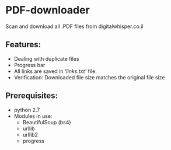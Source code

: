 # PDF-downloader
Scan and download all .PDF files from digitalwhisper.co.il

## Features: ##
* Dealing with duplicate files
* Progress bar
* All links are saved in *'links.txt'* file.
* Verification: Downloaded file size matches the original file size


## Prerequisites: ##
* python 2.7
* Modules in use:
  * BeautifulSoup (bs4)
  * urllib
  * urllib2
  * progress
